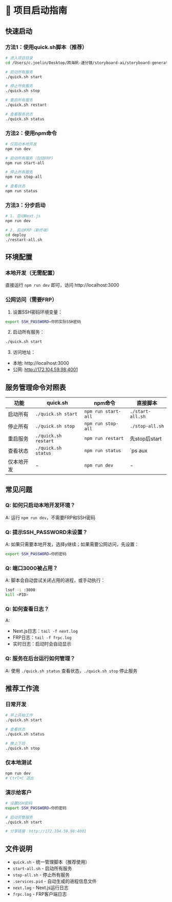 # 🚀 项目启动指南

## 快速启动

### 方法1：使用quick.sh脚本（推荐）
```bash
# 进入项目目录
cd /Users/c.joelin/Desktop/跨海帆-速分镜/storyboard-ai/storyboard-generator

# 启动所有服务
./quick.sh start

# 停止所有服务
./quick.sh stop

# 重启所有服务
./quick.sh restart

# 查看服务状态
./quick.sh status
```

### 方法2：使用npm命令
```bash
# 仅启动本地开发
npm run dev

# 启动所有服务（包括FRP）
npm run start-all

# 停止所有服务
npm run stop-all

# 查看状态
npm run status
```

### 方法3：分步启动
```bash
# 1. 启动Next.js
npm run dev

# 2. 启动FRP（新终端）
cd deploy
./restart-all.sh
```

## 环境配置

### 本地开发（无需配置）
直接运行 `npm run dev` 即可，访问 http://localhost:3000

### 公网访问（需要FRP）
1. 设置SSH密码环境变量：
```bash
export SSH_PASSWORD=你的实际SSH密码
```

2. 启动所有服务：
```bash
./quick.sh start
```

3. 访问地址：
- 本地: http://localhost:3000
- 公网: http://172.104.59.98:4001

## 服务管理命令对照表

| 功能 | quick.sh | npm命令 | 直接脚本 |
|------|----------|---------|----------|
| 启动所有 | `./quick.sh start` | `npm run start-all` | `./start-all.sh` |
| 停止所有 | `./quick.sh stop` | `npm run stop-all` | `./stop-all.sh` |
| 重启服务 | `./quick.sh restart` | `npm run restart` | 先stop后start |
| 查看状态 | `./quick.sh status` | `npm run status` | `ps aux | grep -E 'next|frp'` |
| 仅本地开发 | - | `npm run dev` | - |

## 常见问题

### Q: 如何只启动本地开发环境？
A: 运行 `npm run dev`，不需要FRP和SSH密码

### Q: 提示SSH_PASSWORD未设置？
A: 如果只需要本地开发，选择y继续；如果需要公网访问，先设置：
```bash
export SSH_PASSWORD=你的密码
```

### Q: 端口3000被占用？
A: 脚本会自动尝试关闭占用的进程，或手动执行：
```bash
lsof -i :3000
kill <PID>
```

### Q: 如何查看日志？
A: 
- Next.js日志：`tail -f next.log`
- FRP日志：`tail -f frpc.log`
- 实时日志：启动时会自动显示

### Q: 服务在后台运行如何管理？
A: 使用 `./quick.sh status` 查看状态，`./quick.sh stop` 停止服务

## 推荐工作流

### 日常开发
```bash
# 早上开始工作
./quick.sh start

# 查看状态
./quick.sh status

# 晚上下班
./quick.sh stop
```

### 仅本地测试
```bash
npm run dev
# Ctrl+C 退出
```

### 演示给客户
```bash
# 设置SSH密码
export SSH_PASSWORD=你的密码

# 启动完整服务
./quick.sh start

# 分享链接：http://172.104.59.98:4001
```

## 文件说明

- `quick.sh` - 统一管理脚本（推荐使用）
- `start-all.sh` - 启动所有服务
- `stop-all.sh` - 停止所有服务
- `.services.pid` - 自动生成的进程信息文件
- `next.log` - Next.js运行日志
- `frpc.log` - FRP客户端日志